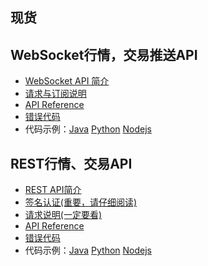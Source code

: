 
## 现货

## WebSocket行情，交易推送API

* [WebSocket API 简介](https://github.com/dabaoliao/api_docs/wiki/WS_introduction)
* [请求与订阅说明]()
* [API Reference]()
* [错误代码]()
* 代码示例：[Java]() [Python]() [Nodejs]()

## REST行情、交易API


* [REST API简介]()
* [签名认证(重要，请仔细阅读)]()
* [请求说明(一定要看)]()
* [API Reference]()
* [错误代码]()
* 代码示例：[Java]() [Python]() [Nodejs]()